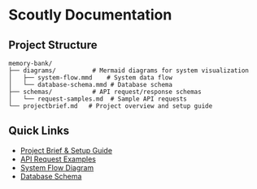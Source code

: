 # Scoutly Documentation

## Project Structure

```
memory-bank/
├── diagrams/          # Mermaid diagrams for system visualization
│   ├── system-flow.mmd    # System data flow
│   └── database-schema.mmd # Database schema
├── schemas/           # API request/response schemas
│   └── request-samples.md  # Sample API requests
└── projectbrief.md   # Project overview and setup guide
```

## Quick Links

- [Project Brief & Setup Guide](projectbrief.md)
- [API Request Examples](schemas/request-samples.md)
- [System Flow Diagram](diagrams/system-flow.mmd)
- [Database Schema](diagrams/database-schema.mmd)
